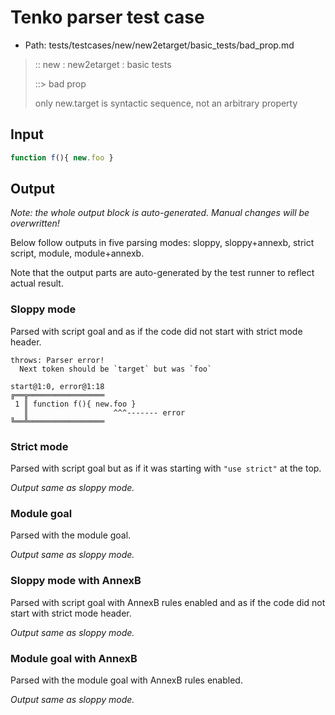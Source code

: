 # Tenko parser test case

- Path: tests/testcases/new/new2etarget/basic_tests/bad_prop.md

> :: new : new2etarget : basic tests
>
> ::> bad prop
>
> only new.target is syntactic sequence, not an arbitrary property

## Input

`````js
function f(){ new.foo }
`````

## Output

_Note: the whole output block is auto-generated. Manual changes will be overwritten!_

Below follow outputs in five parsing modes: sloppy, sloppy+annexb, strict script, module, module+annexb.

Note that the output parts are auto-generated by the test runner to reflect actual result.

### Sloppy mode

Parsed with script goal and as if the code did not start with strict mode header.

`````
throws: Parser error!
  Next token should be `target` but was `foo`

start@1:0, error@1:18
╔══╦═════════════════
 1 ║ function f(){ new.foo }
   ║                   ^^^------- error
╚══╩═════════════════

`````

### Strict mode

Parsed with script goal but as if it was starting with `"use strict"` at the top.

_Output same as sloppy mode._

### Module goal

Parsed with the module goal.

_Output same as sloppy mode._

### Sloppy mode with AnnexB

Parsed with script goal with AnnexB rules enabled and as if the code did not start with strict mode header.

_Output same as sloppy mode._

### Module goal with AnnexB

Parsed with the module goal with AnnexB rules enabled.

_Output same as sloppy mode._
